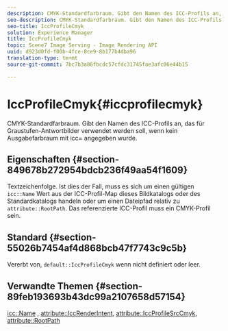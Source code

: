 ```yaml
---
description: CMYK-Standardfarbraum. Gibt den Namen des ICC-Profils an, das für Graustufen-Antwortbilder verwendet werden soll, wenn kein Ausgabefarbraum mit icc= angegeben wurde.
seo-description: CMYK-Standardfarbraum. Gibt den Namen des ICC-Profils an, das für Graustufen-Antwortbilder verwendet werden soll, wenn kein Ausgabefarbraum mit icc= angegeben wurde.
seo-title: IccProfileCmyk
solution: Experience Manager
title: IccProfileCmyk
topic: Scene7 Image Serving - Image Rendering API
uuid: d923d0fd-f00b-4fce-8ce9-8b177b4dba96
translation-type: tm+mt
source-git-commit: 7bc7b3a86fbcdc57cfdc31745fae3afc06e44b15

---
```



# IccProfileCmyk{#iccprofilecmyk}

CMYK-Standardfarbraum. Gibt den Namen des ICC-Profils an, das für Graustufen-Antwortbilder verwendet werden soll, wenn kein Ausgabefarbraum mit icc= angegeben wurde.

## Eigenschaften {#section-849678b272954bdcb236f49aa54f1609}

Textzeichenfolge. Ist dies der Fall, muss es sich um einen gültigen `icc::Name` Wert aus der ICC-Profil-Map dieses Bildkatalogs oder des Standardkatalogs handeln oder um einen Dateipfad relativ zu `attribute::RootPath`. Das referenzierte ICC-Profil muss ein CMYK-Profil sein.

## Standard {#section-55026b7454af4d868bcb47f7743c9c5b}

Vererbt von, `default::IccProfileCmyk` wenn nicht definiert oder leer.

## Verwandte Themen {#section-89feb193693b43dc99a2107658d57154}

[icc::Name](../../../../../ir-api/material-cat/image-rendering-api-ref/c-ir-material-catalog/c-ir-icc-profile-map-reference/r-ir-name-icc.md#reference-7a293ede360e433782575f8f6a562ac2) , [attribute::IccRenderIntent](../../../../../ir-api/material-cat/image-rendering-api-ref/c-ir-material-catalog/c-ir-attributes-reference/r-ir-iccrenderintent.md#reference-3b80b7a4c25545a593c5076f318b5c40), [attribute::IccProfileSrcCmyk](../../../../../ir-api/material-cat/image-rendering-api-ref/c-ir-material-catalog/c-ir-attributes-reference/r-ir-iccprofilesrccmyk.md#reference-0256cae955404ebc92d5d0d1fa095ea2), [attribute::RootPath](../../../../../ir-api/material-cat/image-rendering-api-ref/c-ir-material-catalog/c-ir-attributes-reference/r-ir-rootpath.md#reference-a4d7c96b62e14fcbad1740c702f160f3)
